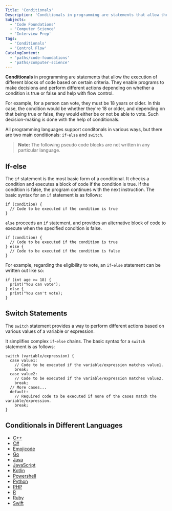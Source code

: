 ```yaml
---
Title: 'Conditionals'
Description: 'Conditionals in programming are statements that allow the execution of different blocks of code based on certain conditions. They enable programs to make decisions and perform different actions depending on whether a condition is true or false.'
Subjects:
  - 'Code Foundations'
  - 'Computer Science'
  - 'Interview Prep'
Tags:
  - 'Conditionals'
  - 'Control Flow'
CatalogContent:
  - 'paths/code-foundations'
  - 'paths/computer-science'
---
```


**Conditionals** in programming are statements that allow the execution of different blocks of code based on certain criteria. They enable programs to make decisions and perform different actions depending on whether a condition is true or false and help with flow control.

For example, for a person can vote, they must be 18 years or older. In this case, the condition would be whether they're 18 or older, and depending on that being true or false, they would either be or not be able to vote. Such decision-making is done with the help of conditionals.

All programming languages support conditonals in various ways, but there are two main conditionals: `if`-`else` and `switch`.

> **Note:** The following pseudo code blocks are not written in any particular language.

## If-else

The `if` statement is the most basic form of a conditional. It checks a condition and executes a block of code if the condition is true. 
If the condition is false, the program continues with the next instruction. The basic syntax for an `if` statement is as follows:

```pseudo
if (condition) {
  // Code to be executed if the condition is true
}
```

`else` proceeds an `if` statement, and provides an alternative block of code to execute when the specified condition is false.

```pseudo
if (condition) {
  // Code to be executed if the condition is true
} else {
  // Code to be executed if the condition is false
}
```

For example, regarding the eligibility to vote, an `if`-`else` statement can be written out like so:

```pseudo
if (int age >= 18) {
  print("You can vote");
} else {
  print("You can't vote);
}
```
      
## Switch Statements

The `switch` statement provides a way to perform different actions based on various values of a variable or expression.

It simplifies complex `if`-`else` chains. The basic syntax for a `switch` statement is as follows:

```pseudo
switch (variable/expression) {
  case value1:
    // Code to be executed if the variable/expression matches value1.  
    break;
  case value2:
    // Code to be executed if the variable/expression matches value2.
    break; 
  // More cases...
  default:
    // Required code to be executed if none of the cases match the variable/expression.
    break;
}
```

## Conditionals in Different Languages

- [C++](https://www.codecademy.com/resources/docs/cpp/conditionals)
- [C#](https://www.codecademy.com/resources/docs/c-sharp/conditionals)
- [Emojicode](https://www.codecademy.com/resources/docs/emojicode/conditionals)
- [Go](https://www.codecademy.com/resources/docs/go/conditionals)
- [Java](https://www.codecademy.com/resources/docs/java/conditionals)
- [JavaScript](https://www.codecademy.com/resources/docs/javascript/conditionals)
- [Kotlin](https://www.codecademy.com/resources/docs/kotlin/conditionals)
- [Powershell](https://www.codecademy.com/resources/docs/powershell/conditionals)
- [Python](https://www.codecademy.com/resources/docs/python/conditionals)
- [PHP](https://www.codecademy.com/resources/docs/php/conditionals)
- [R](https://www.codecademy.com/resources/docs/r/conditionals)
- [Ruby](https://www.codecademy.com/resources/docs/ruby/conditionals)
- [Swift](https://www.codecademy.com/resources/docs/swift/conditionals)
